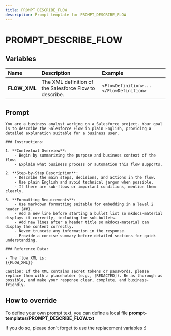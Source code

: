 ```yaml
---
title: PROMPT_DESCRIBE_FLOW
description: Prompt template for PROMPT_DESCRIBE_FLOW
---
```


# PROMPT_DESCRIBE_FLOW

## Variables
| Name | Description | Example |
| :------|:-------------|:---------|
| **FLOW_XML** | The XML definition of the Salesforce Flow to describe. | `<FlowDefinition>...</FlowDefinition>` |

## Prompt

```
You are a business analyst working on a Salesforce project. Your goal is to describe the Salesforce Flow in plain English, providing a detailed explanation suitable for a business user.

### Instructions:

1. **Contextual Overview**:
    - Begin by summarizing the purpose and business context of the flow.
    - Explain what business process or automation this flow supports.

2. **Step-by-Step Description**:
    - Describe the main steps, decisions, and actions in the flow.
    - Use plain English and avoid technical jargon when possible.
    - If there are sub-flows or important conditions, mention them clearly.

3. **Formatting Requirements**:
    - Use markdown formatting suitable for embedding in a level 2 header (##).
    - Add a new line before starting a bullet list so mkdocs-material displays it correctly, including for sub-bullets.
    - Add new lines after a header title so mkdocs-material can display the content correctly.
    - Never truncate any information in the response.
    - Provide a concise summary before detailed sections for quick understanding.

### Reference Data:

- The flow XML is:
{{FLOW_XML}}

Caution: If the XML contains secret tokens or passwords, please replace them with a placeholder (e.g., [REDACTED]). Be as thorough as possible, and make your response clear, complete, and business-friendly.

```

## How to override

To define your own prompt text, you can define a local file **prompt-templates/PROMPT_DESCRIBE_FLOW.txt**

If you do so, please don't forget to use the replacement variables :)
